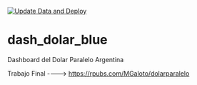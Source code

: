 [![Update Data and Deploy](https://github.com/MGaloto/dash_dolar_blue/actions/workflows/dashboard_refresh.yml/badge.svg)](https://github.com/MGaloto/dash_dolar_blue/actions/workflows/dashboard_refresh.yml)

# dash_dolar_blue
Dashboard del Dolar Paralelo Argentina


Trabajo Final ----> https://rpubs.com/MGaloto/dolarparalelo
